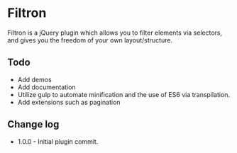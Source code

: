 # Filtron
Filtron is a jQuery plugin which allows you to filter elements via selectors, and gives you the freedom of your own layout/structure.

## Todo
- Add demos
- Add documentation
- Utilize gulp to automate minification and the use of ES6 via transpilation.
- Add extensions such as pagination

## Change log
- 1.0.0 - Initial plugin commit.
